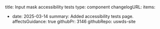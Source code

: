 title: Input mask accessibility tests
type: component
changelogURL:
items:
  - date: 2025-03-14
    summary: Added accessibility tests page.
    affectsGuidance: true
    githubPr: 3146
    githubRepo: uswds-site
